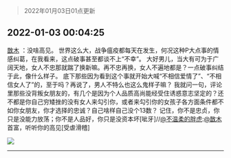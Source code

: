 > 2022年01月03日01点更新
<link rel="stylesheet" href="https://cdn.jsdelivr.net/gh/taotie6/sampleJSON@main/css/photo_show.css">
<meta name="referrer" content="no-referrer" />


 ## 2022-01-03 00:04:25 

 [㪚木](https://www.coolapk.com/feed/32557731?shareKey=MjRmMjc4NjQ1YTNiNjFkMWRjZmE~) ：没啥高见。
世界这么大，战争瘟疫都每天在发生，何况这种P大点事的情感纠葛，在我看来，这点破事甚至都谈不上“不幸”。
大好男儿，当大有可为于广阔天地，女人不忠那就踹了换新嘛。再不忠再换，女人不遍地都是？一点破事纠结于此，像什么样子。<!--break-->
底下那些因为看到这个事就开始大喊“不相信爱情了”、“不相信女人了”的，至于吗？再说了，男人不特么也这么鬼样子嘛？
我就问一句，评论里那些没背叛女朋友的，有几个是因为个人品质高尚能经受住诱惑意志坚定的？还不都是你自己穷矮挫的没有女人来勾引你，或者来勾引你的女孩子各方面条件都不如你女朋友，你才选择的忠诚？自己啥样自己没个13数？
记住，你不是忠贞，你只是没能力放荡；你不是人品好，你只是没资本坏[呲牙]//<a class="feed-link-uname" href="/u/不温柔的胖虎">@不温柔的胖虎</a>:<a class="feed-link-uname" href="/u/㪚木">@㪚木</a> 首富，听听你的高见[受虐滑稽] 

<div class="album">
<img class="img-item" src="http://image.coolapk.com/feed/2019/0515/09/1081091_3748_1897@180x122.gif" />
</div>

 ------- 

